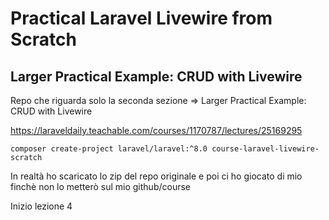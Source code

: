 # Practical Laravel Livewire from Scratch

## Larger Practical Example: CRUD with Livewire

Repo che riguarda solo la seconda sezione => Larger Practical Example: CRUD with Livewire

https://laraveldaily.teachable.com/courses/1170787/lectures/25169295

    composer create-project laravel/laravel:^8.0 course-laravel-livewire-scratch

In realtà ho scaricato lo zip del repo originale e poi ci ho giocato di mio finchè non lo metterò sul mio github/course

Inizio lezione 4
